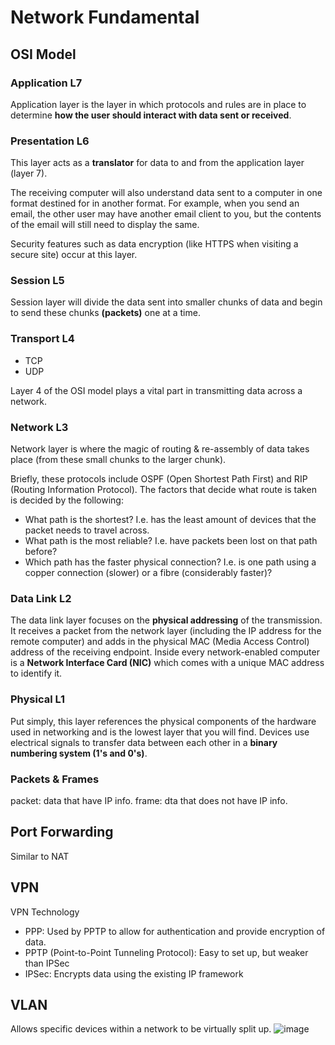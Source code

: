 # Network Fundamental


## OSI Model

### Application L7
Application layer is the layer in which protocols and rules are in place to determine **how the user should interact with data sent or received**.

### Presentation L6
This layer acts as a **translator** for data to and from the application layer (layer 7). 

The receiving computer will also understand data sent to a computer in one format destined for in another format. For example, when you send an email, the other user may have another email client to you, but the contents of the email will still need to display the same.

Security features such as data encryption (like HTTPS when visiting a secure site) occur at this layer.

### Session L5
Session layer will divide the data sent into smaller chunks of data and begin to send these chunks **(packets)** one at a time.

### Transport L4
* TCP
* UDP

Layer 4 of the OSI model plays a vital part in transmitting data across a network.

### Network L3
Network layer is where the magic of routing & re-assembly of data takes place (from these small chunks to the larger chunk).

Briefly, these protocols include OSPF (Open Shortest Path First) and RIP (Routing Information Protocol). The factors that decide what route is taken is decided by the following:

* What path is the shortest? I.e. has the least amount of devices that the packet needs to travel across.
* What path is the most reliable? I.e. have packets been lost on that path before?
* Which path has the faster physical connection? I.e. is one path using a copper connection (slower) or a fibre (considerably faster)?

### Data Link L2
The data link layer focuses on the **physical addressing** of the transmission. It receives a packet from the network layer (including the IP address for the remote computer) and adds in the physical MAC (Media Access Control) address of the receiving endpoint. Inside every network-enabled computer is a **Network Interface Card (NIC)** which comes with a unique MAC address to identify it.

### Physical L1
Put simply, this layer references the physical components of the hardware used in networking and is the lowest layer that you will find. Devices use electrical signals to transfer data between each other in a **binary numbering system (1's and 0's)**.

### Packets & Frames
packet: data that have IP info.
frame: dta that does not have IP info.

## Port Forwarding
Similar to NAT

## VPN 
VPN Technology
* PPP:
    Used by PPTP to allow for authentication and provide encryption of data.
* PPTP (Point-to-Point Tunneling Protocol):
    Easy to set up, but weaker than IPSec
* IPSec:
    Encrypts data using the existing IP framework
    
## VLAN
Allows specific devices within a network to be virtually split up. 
![image](https://hackmd.io/_uploads/BJEOR4BIa.jpg)

